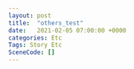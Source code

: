 ```yaml
---
layout: post
title:  "others_test"
date:   2021-02-05 07:00:00 +0000
categories: Etc
Tags: Story Etc
SceneCode: []
---
```

